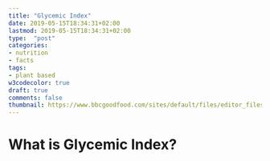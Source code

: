 ```yaml
---
title: "Glycemic Index"
date: 2019-05-15T18:34:31+02:00
lastmod: 2019-05-15T18:34:31+02:00
type:  "post"
categories:
- nutrition
- facts
tags:
- plant based
w3codecolor: true
draft: true
comments: false
thumbnail: https://www.bbcgoodfood.com/sites/default/files/editor_files/2017/11/plant-based-diet-guide-main-image-700-350.jpg
---
```


# What is Glycemic Index?
